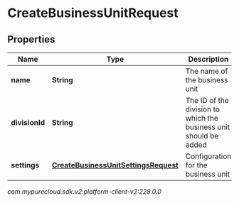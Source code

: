 # CreateBusinessUnitRequest


## Properties

| Name | Type | Description | Notes |
| ------------ | ------------- | ------------- | ------------- |
| **name** | **String** | The name of the business unit |  |
| **divisionId** | **String** | The ID of the division to which the business unit should be added |  |
| **settings** | [**CreateBusinessUnitSettingsRequest**](CreateBusinessUnitSettingsRequest) | Configuration for the business unit |  |




_com.mypurecloud.sdk.v2:platform-client-v2:228.0.0_

